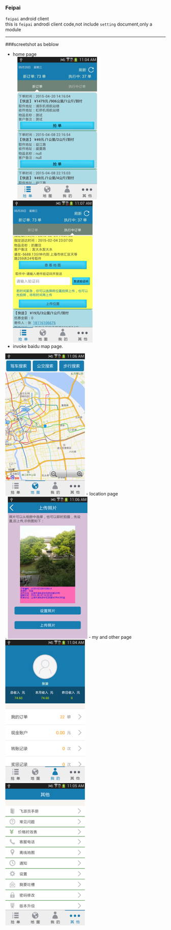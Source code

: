 ### Feipai
`feipai` android client<br>
this is `feipai` androdi client code,not include `setting` document,only a module

***
###screetshot as beblow
- home page<br>
　<img src="art/home.png" width="250px">
　　<img src="art/execution.png" width="250px">
- invoke baidu map page.<br>
 <img src="art/map.png" width="250px">
- location page<br>.
   <img src="art/uplocation.png" width="250px">
- my and other page<br>
  <img src="art/my.png" width="250px">
　　<img src="art/other.png" width="250px">
